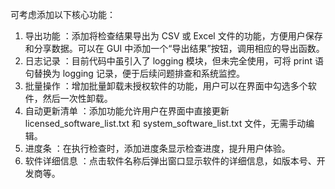 可考虑添加以下核心功能：
1. 导出功能 ：添加将检查结果导出为 CSV 或 Excel 文件的功能，方便用户保存和分享数据。可以在 GUI 中添加一个“导出结果”按钮，调用相应的导出函数。
2. 日志记录 ：目前代码中虽引入了 logging 模块，但未完全使用，可将 print 语句替换为 logging 记录，便于后续问题排查和系统监控。
3. 批量操作 ：增加批量卸载未授权软件的功能，用户可以在界面中勾选多个软件，然后一次性卸载。
4. 自动更新清单 ：添加功能允许用户在界面中直接更新 licensed_software_list.txt 和 system_software_list.txt 文件，无需手动编辑。
5. 进度条 ：在执行检查时，添加进度条显示检查进度，提升用户体验。
6. 软件详细信息 ：点击软件名称后弹出窗口显示软件的详细信息，如版本号、开发商等。
